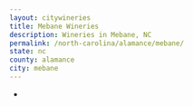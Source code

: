 ```yaml
---
layout: citywineries
title: Mebane Wineries
description: Wineries in Mebane, NC
permalink: /north-carolina/alamance/mebane/
state: nc
county: alamance
city: mebane
---
```

-
